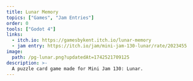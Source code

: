```yaml
---
title: Lunar Memory
topics: ["Games", "Jam Entries"]
order: 0
tools: ["Godot 4"]
links:
  - itch.io: https://gamesbykent.itch.io/lunar-memory
  - jam entry: https://itch.io/jam/mini-jam-130-lunar/rate/2023455
image:
  path: /pg-lunar.png?updatedAt=1742521709125
description: >-
  A puzzle card game made for Mini Jam 130: Lunar.
---
```

